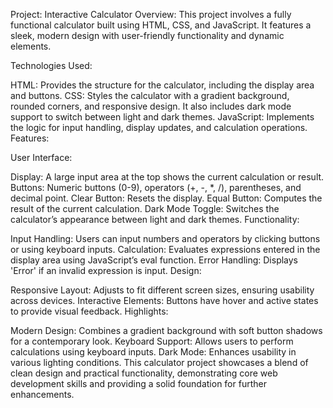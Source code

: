 Project: Interactive Calculator
Overview: This project involves a fully functional calculator built using HTML, CSS, and JavaScript. It features a sleek, modern design with user-friendly functionality and dynamic elements.

Technologies Used:

HTML: Provides the structure for the calculator, including the display area and buttons.
CSS: Styles the calculator with a gradient background, rounded corners, and responsive design. It also includes dark mode support to switch between light and dark themes.
JavaScript: Implements the logic for input handling, display updates, and calculation operations.
Features:

User Interface:

Display: A large input area at the top shows the current calculation or result.
Buttons: Numeric buttons (0-9), operators (+, -, *, /), parentheses, and decimal point.
Clear Button: Resets the display.
Equal Button: Computes the result of the current calculation.
Dark Mode Toggle: Switches the calculator’s appearance between light and dark themes.
Functionality:

Input Handling: Users can input numbers and operators by clicking buttons or using keyboard inputs.
Calculation: Evaluates expressions entered in the display area using JavaScript’s eval function.
Error Handling: Displays 'Error' if an invalid expression is input.
Design:

Responsive Layout: Adjusts to fit different screen sizes, ensuring usability across devices.
Interactive Elements: Buttons have hover and active states to provide visual feedback.
Highlights:

Modern Design: Combines a gradient background with soft button shadows for a contemporary look.
Keyboard Support: Allows users to perform calculations using keyboard inputs.
Dark Mode: Enhances usability in various lighting conditions.
This calculator project showcases a blend of clean design and practical functionality, demonstrating core web development skills and providing a solid foundation for further enhancements.
